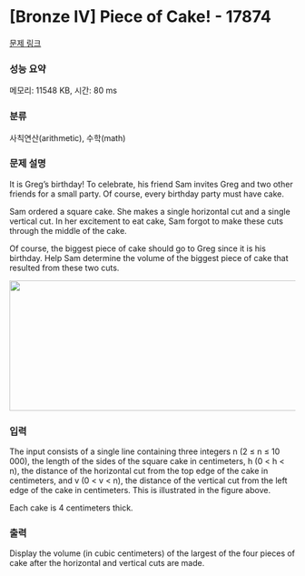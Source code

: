 # [Bronze IV] Piece of Cake! - 17874 

[문제 링크](https://www.acmicpc.net/problem/17874) 

### 성능 요약

메모리: 11548 KB, 시간: 80 ms

### 분류

사칙연산(arithmetic), 수학(math)

### 문제 설명

<p>It is Greg’s birthday! To celebrate, his friend Sam invites Greg and two other friends for a small party. Of course, every birthday party must have cake.</p>

<p>Sam ordered a square cake. She makes a single horizontal cut and a single vertical cut. In her excitement to eat cake, Sam forgot to make these cuts through the middle of the cake.</p>

<p>Of course, the biggest piece of cake should go to Greg since it is his birthday. Help Sam determine the volume of the biggest piece of cake that resulted from these two cuts.</p>

<p style="text-align: center;"><img alt="" src="" style="width: 518px; height: 229px;"></p>

### 입력 

 <p>The input consists of a single line containing three integers n (2 ≤ n ≤ 10 000), the length of the sides of the square cake in centimeters, h (0 < h < n), the distance of the horizontal cut from the top edge of the cake in centimeters, and v (0 < v < n), the distance of the vertical cut from the left edge of the cake in centimeters. This is illustrated in the figure above.</p>

<p>Each cake is 4 centimeters thick.</p>

### 출력 

 <p>Display the volume (in cubic centimeters) of the largest of the four pieces of cake after the horizontal and vertical cuts are made.</p>

